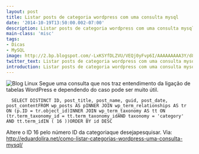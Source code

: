 ```yaml
---
layout: post
title: Listar posts de categoria wordpress com uma consulta mysql
date: '2014-10-19T13:50:00.002-07:00'
description: Listar posts de categoria wordpress com uma consulta mysql
main-class: 'misc'
tags:
- Dicas
- MySQL
image: http://2.bp.blogspot.com/-LxKSYfDLZVU/VEQj0yFvp6I/AAAAAAAAA3Y/d8puxXsy7eI/s72-c/langage_mysql.png
twitter_text: Listar posts de categoria wordpress com uma consulta mysql
introduction: Listar posts de categoria wordpress com uma consulta mysql
---
```

![Blog Linux](http://2.bp.blogspot.com/-LxKSYfDLZVU/VEQj0yFvp6I/AAAAAAAAA3Y/d8puxXsy7eI/s1600/langage_mysql.png "Blog Linux")
Segue uma consulta que nos traz entendimento da ligação de tabelas WordPress e dependendo do caso pode ser muito útil.
         
      SELECT DISTINCT ID, post_title, post_name, guid, post_date, post_contentFROM wp_posts AS pINNER JOIN wp_term_relationships AS tr ON (p.ID = tr.object_id)INNER JOIN wp_term_taxonomy AS tt ON (tr.term_taxonomy_id = tt.term_taxonomy_idAND taxonomy = 'category' AND tt.term_idIN ( 16 ))ORDER BY id DESC     
Altere o ID 16 pelo número ID da categoriaque desejapesquisar.
Via: http://eduardolira.net/como-listar-categorias-wordpress-uma-consulta-mysql/
